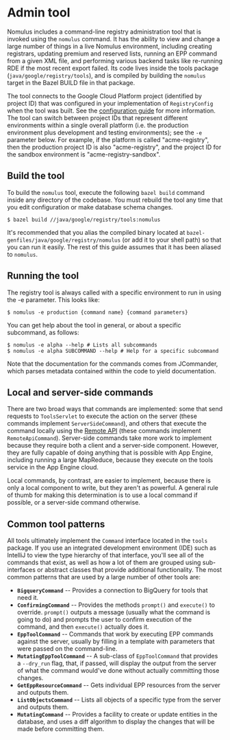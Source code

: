 # Admin tool

Nomulus includes a command-line registry administration tool that is invoked
using the `nomulus` command. It has the ability to view and change a large
number of things in a live Nomulus environment, including creating registrars,
updating premium and reserved lists, running an EPP command from a given XML
file, and performing various backend tasks like re-running RDE if the most
recent export failed. Its code lives inside the tools package
(`java/google/registry/tools`), and is compiled by building the `nomulus` target
in the Bazel BUILD file in that package.

The tool connects to the Google Cloud Platform project (identified by project
ID) that was configured in your implementation of `RegistryConfig` when the tool
was built. See the [configuration guide](./configuration.md) for more
information. The tool can switch between project IDs that represent different
environments within a single overall platform (i.e. the production environment
plus development and testing environments); see the `-e` parameter below. For
example, if the platform is called "acme-registry", then the production project
ID is also "acme-registry", and the project ID for the sandbox environment is
"acme-registry-sandbox".

## Build the tool

To build the `nomulus` tool, execute the following `bazel build` command inside
any directory of the codebase. You must rebuild the tool any time that you edit
configuration or make database schema changes.

```shell
$ bazel build //java/google/registry/tools:nomulus
```

It's recommended that you alias the compiled binary located at
`bazel-genfiles/java/google/registry/nomulus` (or add it to your shell path) so
that you can run it easily. The rest of this guide assumes that it has been
aliased to `nomulus`.

## Running the tool

The registry tool is always called with a specific environment to run in using
the -e parameter. This looks like:

```shell
$ nomulus -e production {command name} {command parameters}
```

You can get help about the tool in general, or about a specific subcommand, as
follows:

```shell
$ nomulus -e alpha --help # Lists all subcommands
$ nomulus -e alpha SUBCOMMAND --help # Help for a specific subcommand
```

Note that the documentation for the commands comes from JCommander, which parses
metadata contained within the code to yield documentation.

## Local and server-side commands

There are two broad ways that commands are implemented: some that send requests
to `ToolsServlet` to execute the action on the server (these commands implement
`ServerSideCommand`), and others that execute the command locally using the
[Remote API](https://cloud.google.com/appengine/docs/java/tools/remoteapi)
(these commands implement `RemoteApiCommand`). Server-side commands take more
work to implement because they require both a client and a server-side
component.
However, they are fully capable of doing anything that is possible with App
Engine, including running a large MapReduce, because they execute on the tools
service in the App Engine cloud.

Local commands, by contrast, are easier to implement, because there is only a
local component to write, but they aren't as powerful. A general rule of thumb
for making this determination is to use a local command if possible, or a
server-side command otherwise.

## Common tool patterns

All tools ultimately implement the `Command` interface located in the `tools`
package. If you use an integrated development environment (IDE) such as IntelliJ
to view the type hierarchy of that interface, you'll see all of the commands
that exist, as well as how a lot of them are grouped using sub-interfaces or
abstract classes that provide additional functionality. The most common patterns
that are used by a large number of other tools are:

*   **`BigqueryCommand`** -- Provides a connection to BigQuery for tools that
    need it.
*   **`ConfirmingCommand`** -- Provides the methods `prompt()` and `execute()`
    to override. `prompt()` outputs a message (usually what the command is going
    to do) and prompts the user to confirm execution of the command, and then
    `execute()` actually does it.
*   **`EppToolCommand`** -- Commands that work by executing EPP commands against
    the server, usually by filling in a template with parameters that were
    passed on the command-line.
*   **`MutatingEppToolCommand`** -- A sub-class of `EppToolCommand` that
    provides a `--dry_run` flag, that, if passed, will display the output from
    the server of what the command would've done without actually committing
    those changes.
*   **`GetEppResourceCommand`** -- Gets individual EPP resources from the server
    and outputs them.
*   **`ListObjectsCommand`** -- Lists all objects of a specific type from the
    server and outputs them.
*   **`MutatingCommand`** -- Provides a facility to create or update entities in
    the database, and uses a diff algorithm to display the changes that will be
    made before committing them.
